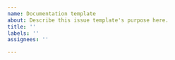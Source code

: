 ```yaml
---
name: Documentation template
about: Describe this issue template's purpose here.
title: ''
labels: ''
assignees: ''

---
```



